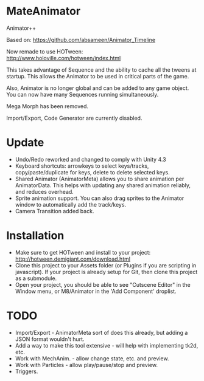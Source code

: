 MateAnimator
============

Animator++

Based on: https://github.com/absameen/Animator_Timeline

Now remade to use HOTween: http://www.holoville.com/hotween/index.html

This takes advantage of Sequence and the ability to cache all the tweens at startup. This allows the Animator to be used in critical parts of the game.

Also, Animator is no longer global and can be added to any game object.  You can now have many Sequences running simultaneously.

Mega Morph has been removed.

Import/Export, Code Generator are currently disabled. 

Update
======
* Undo/Redo reworked and changed to comply with Unity 4.3
* Keyboard shortcuts: arrowkeys to select keys/tracks, copy/paste/duplicate for keys, delete to delete selected keys.
* Shared Animator (AnimatorMeta) allows you to share animation per AnimatorData.  This helps with updating any shared animation reliably, and reduces overhead.
* Sprite animation support.  You can also drag sprites to the Animator window to automatically add the track/keys.
* Camera Transition added back.


Installation
============
* Make sure to get HOTween and install to your project: http://hotween.demigiant.com/download.html
* Clone this project to your Assets folder (or Plugins if you are scripting in javascript).  If your project is already setup for Git, then clone this project as a submodule.
* Open your project, you should be able to see "Cutscene Editor" in the Window menu, or M8/Animator in the 'Add Component' droplist.

TODO
====
* Import/Export - AnimatorMeta sort of does this already, but adding a JSON format wouldn't hurt.
* Add a way to make this tool extensive - will help with implementing tk2d, etc.
* Work with MechAnim. - allow change state, etc. and preview.
* Work with Particles - allow play/pause/stop and preview.
* Triggers.

